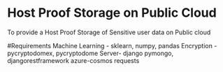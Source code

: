 # Host Proof Storage on Public Cloud
 To provide a Host Proof Storage of Sensitive user data on Public cloud 

#Requirements
Machine Learning - sklearn, numpy, pandas
Encryption - pycryptodomex, pycryptodome
Server- django
pymongo, djangorestframework
azure-cosmos
requests